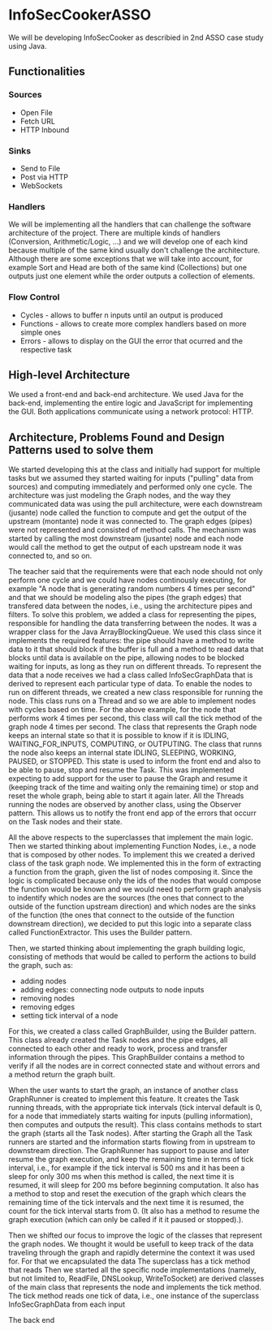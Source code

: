 # InfoSecCookerASSO

We will be developing InfoSecCooker as describied in 2nd ASSO case study using Java.

## Functionalities

### Sources
 - Open File
 - Fetch URL
 - HTTP Inbound

### Sinks
 - Send to File
 - Post via HTTP
 - WebSockets

### Handlers
 We will be implementing all the handlers that can challenge the software architecture of the project. There are multiple kinds of handlers (Conversion, Arithmetic/Logic, ...) and we will develop one of each kind because multiple of the same kind usually don't challenge the architecture. Although there are some exceptions that we will take into account, for example Sort and Head are both of the same kind (Collections) but one outputs just one element while the order outputs a collection of elements.

### Flow Control
 - Cycles - allows to buffer n inputs until an output is produced
 - Functions - allows to create more complex handlers based on more simple ones
 - Errors - allows to display on the GUI the error that ocurred and the respective task

## High-level Architecture
We used a front-end and back-end architecture. We used Java for the back-end, implementing the entire logic and JavaScript for implementing the GUI. Both applications communicate using a network protocol: HTTP.

## Architecture, Problems Found and Design Patterns used to solve them
We started developing this at the class and initially had support for multiple tasks but we assumed they started waiting for inputs ("pulling" data from sources) and computing immediately and performed only one cycle.
The architecture was just modeling the Graph nodes, and the way they communicated data was using the pull architecture, were each downstream (jusante) node called the function to compute and get the output of the upstream (montante) node it was connected to. The graph edges (pipes) were not represented and consisted of method calls. The mechanism was started by calling the most downstream (jusante) node and each node would call the method to get the output of each upstream node it was connected to, and so on.

The teacher said that the requirements were that each node should not only perform one cycle and we could have nodes continously executing, for example "A node that is generating random numbers 4 times per second" and that we should be modeling also the pipes (the graph edges) that transfered data between the nodes, i.e., using the architecture pipes and filters.
To solve this problem, we added a class for representing the pipes, responsible for handling the data transferring between the nodes. It was a wrapper class for the Java ArrayBlockingQueue. We used this class since it implements the required features: the pipe should have a method to write data to it that should block if the buffer is full and a method to read data that blocks until data is available on the pipe, allowing nodes to be blocked waiting for inputs, as long as they run on different threads.
To represent the data that a node receives we had a class called InfoSecGraphData that is derived to represent each particular type of data.
To enable the nodes to run on different threads, we created a new class responsible for running the node. This class runs on a Thread and so we are able to implement nodes with cycles based on time. For the above example, for the node that performs work 4 times per second, this class will call the tick method of the graph node 4 times per second.
The class that represents the Graph node keeps an internal state so that it is possible to know if it is IDLING, WAITING_FOR_INPUTS, COMPUTING, or OUTPUTING.
The class that runns the node also keeps an internal state IDLING, SLEEPING, WORKING, PAUSED, or STOPPED. This state is used to inform the front end and also to be able to pause, stop and resume the Task. This was implemented expecting to add support for the user to pause the Graph and resume it (keeping track of the time and waiting only the remaining time) or stop and reset the whole graph, being able to start it again later.
All the Threads running the nodes are observed by another class, using the Observer pattern. This allows us to notify the front end app of the errors that occurr on the Task nodes and their state.

All the above respects to the superclasses that implement the main logic.
Then we started thinking about implementing Function Nodes, i.e., a node that is composed by other nodes. To implement this we created a derived class of the task graph node. We implemented this in the form of extracting a function from the graph, given the list of nodes composing it. Since the logic is complicated because only the ids of the nodes that would compose the function would be known and we would need to perform graph analysis to indentify which nodes are the sources (the ones that connect to the outside of the function upstream direction) and which nodes are the sinks of the function (the ones that connect to the outside of the function downstream direction), we decided to put this logic into a separate class called FunctionExtractor. This uses the Builder pattern.

Then, we started thinking about implementing the graph building logic, consisting of methods that would be called to perform the actions to build the graph, such as:
 - adding nodes
 - adding edges: connecting node outputs to node inputs
 - removing nodes
 - removing edges
 - setting tick interval of a node

For this, we created a class called GraphBuilder, using the Builder pattern. This class already created the Task nodes and the pipe edges, all connected to each other and ready to work, process and transfer information through the pipes.
This GraphBuilder contains a method to verify if all the nodes are in correct connected state and without errors and a method return the graph built.

When the user wants to start the graph, an instance of another class GraphRunner is created to implement this feature. It creates the Task running threads, with the appropriate tick intervals (tick interval default is 0, for a node that immediately starts waiting for inputs (pulling information), then computes and outputs the result).
This class contains methods to start the graph (starts all the Task nodes). After starting the Graph all the Task runners are started and the information starts flowing from in upstream to downstream direction. The GraphRunner has support to pause and later resume the graph execution, and keep the remaining time in terms of tick interval, i.e., for example if the tick interval is 500 ms and it has been a sleep for only 300 ms when this method is called, the next time it is resumed, it will sleep for 200 ms before beginning computation. It also has a method to stop and reset the execution of the graph which clears the remaining time of the tick intervals and the next time it is resumed, the count for the tick interval starts from 0. (It also has a method to resume the graph execution (which can only be called if it it paused or stopped).).

Then we shifted our focus to improve the logic of the classes that represent the graph nodes.
We thought it would be usefull to keep track of the data traveling through the graph and rapidly determine the context it was used for. For that we encapsulated the data 
The superclass has a tick method that reads 
Then we started all the specific node implementations (namely, but not limited to, ReadFile, DNSLookup, WriteToSocket) are derived classes of the main class that represents the node and implements the tick method. The tick method reads one tick of data, i.e., one instance of the superclass InfoSecGraphData from each input

The back end 